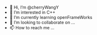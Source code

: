 - 👋 Hi, I’m @cherryWangY
- 👀 I’m interested in C++ 
- 🌱 I’m currently learning openFrameWorks
- 💞️ I’m looking to collaborate on ...
- 📫 How to reach me ...

<!---
cherryWangY/cherryWangY is a ✨ special ✨ repository because its `README.md` (this file) appears on your GitHub profile.
You can click the Preview link to take a look at your changes.
--->

